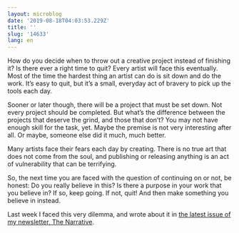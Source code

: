 ```yaml
---
layout: microblog
date: '2019-08-18T04:03:53.229Z'
title: ''
slug: '14633'
lang: en
---
```

How do you decide when to throw out a creative project instead of finishing it? Is there ever a right time to quit? Every artist will face this eventually. Most of the time the hardest thing an artist can do is sit down and do the work. It’s easy to quit, but it’s a small, everyday act of bravery to pick up the tools each day.

Sooner or later though, there will be a project that must be set down. Not every project should be completed. But what’s the difference between the projects that deserve the grind, and those that don’t? You may not have enough skill for the task, yet. Maybe the premise is not very interesting after all. Or maybe, someone else did it much, much better.

Many artists face their fears each day by creating. There is no true art that does not come from the soul, and publishing or releasing anything is an act of vulnerability that can be terrifying.

So, the next time you are faced with the question of continuing on or not, be honest: Do you really believe in this? Is there a purpose in your work that you believe in? If so, keep going. If not, quit! And then make something you believe in instead.

Last week I faced this very dilemma, and wrote about it in [the latest issue of my newsletter, The Narrative](https://thenarrative.substack.com/p/it-wasnt-my-idea-it-was-better).
